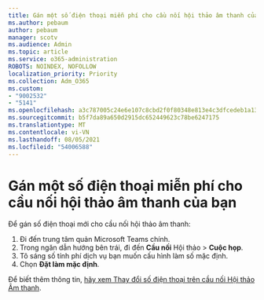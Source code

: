 ```yaml
---
title: Gán một số điện thoại miễn phí cho cầu nối hội thảo âm thanh của bạn
ms.author: pebaum
author: pebaum
manager: scotv
ms.audience: Admin
ms.topic: article
ms.service: o365-administration
ROBOTS: NOINDEX, NOFOLLOW
localization_priority: Priority
ms.collection: Adm_O365
ms.custom:
- "9002532"
- "5141"
ms.openlocfilehash: a3c787005c24e6e107c8cbd2f0f80348e813e4c3dfcedeb1a132b798b1ef12bc
ms.sourcegitcommit: b5f7da89a650d2915dc652449623c78be6247175
ms.translationtype: MT
ms.contentlocale: vi-VN
ms.lasthandoff: 08/05/2021
ms.locfileid: "54006588"
---
```

# <a name="assign-a-toll-free-number-to-your-audio-conferencing-bridge"></a>Gán một số điện thoại miễn phí cho cầu nối hội thảo âm thanh của bạn

Để gán số điện thoại mới cho cầu nối hội thảo âm thanh:

1. Đi đến trung tâm quản Microsoft Teams chính.
1. Trong ngăn dẫn hướng bên trái, đi đến **Cầu nối** Hội thảo  >  **Cuộc họp**.
1. Tô sáng số tính phí dịch vụ bạn muốn cấu hình làm số mặc định.
1. Chọn **Đặt làm mặc định**.

Để biết thêm thông tin, [hãy xem Thay đổi số điện thoại trên cầu nối Hội thảo Âm thanh](/MicrosoftTeams/change-the-phone-numbers-on-your-audio-conferencing-bridge).
